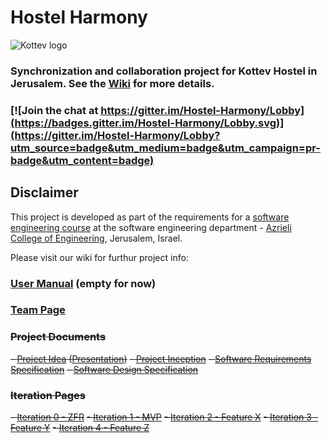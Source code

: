 # Hostel Harmony

![Kottev logo](http://kottev.co.il/wp-content/uploads/2017/01/logoooo.png)

### Synchronization and collaboration project for Kottev Hostel in Jerusalem. See the [Wiki](../../wiki/home) for more details.

### [![Join the chat at https://gitter.im/Hostel-Harmony/Lobby](https://badges.gitter.im/Hostel-Harmony/Lobby.svg)](https://gitter.im/Hostel-Harmony/Lobby?utm_source=badge&utm_medium=badge&utm_campaign=pr-badge&utm_content=badge)

## Disclaimer
This project is developed as part of the requirements for a [software engineering course](https://github.com/jce-il/se-class/wiki) at the software engineering department - [Azrieli College of Engineering](http://www.jce.ac.il/), Jerusalem, Israel.

Please visit our wiki for furthur project info: 

### [User Manual](../../wiki/User-manual-(empty)) (empty for now)

### [Team Page](../../wiki/Team)

### ~~Project Documents~~
~~- [Project Idea](docs/idea.pdf) ([Presentation](docs/idea-slides.pdf))~~
~~- [Project Inception](../../wiki/inception)~~
~~- [Software Requirements Specification](../../wiki/srs)~~
~~- [Software Design Specification](../../wiki/sds)~~

### ~~Iteration Pages~~
~~- [Iteration 0 - ZFR](../../wiki/iter0-zfr)~~
~~- [Iteration 1 - MVP]()~~
~~- [Iteration 2 - Feature X]()~~
~~- [Iteration 3 - Feature Y]()~~
~~- [Iteration 4 - Feature Z]()~~
